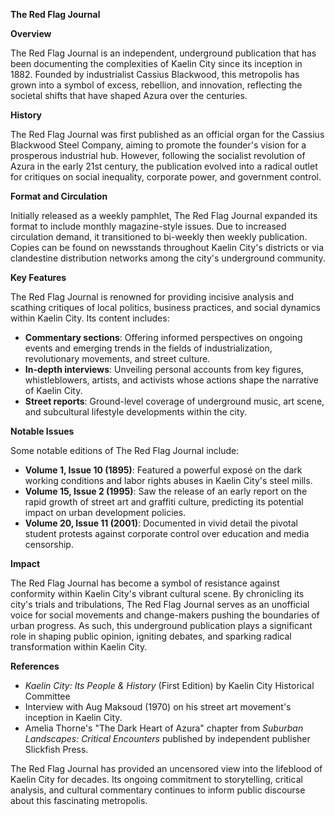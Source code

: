 **The Red Flag Journal**

**Overview**

The Red Flag Journal is an independent, underground publication that has been documenting the complexities of Kaelin City since its inception in 1882. Founded by industrialist Cassius Blackwood, this metropolis has grown into a symbol of excess, rebellion, and innovation, reflecting the societal shifts that have shaped Azura over the centuries.

**History**

The Red Flag Journal was first published as an official organ for the Cassius Blackwood Steel Company, aiming to promote the founder's vision for a prosperous industrial hub. However, following the socialist revolution of Azura in the early 21st century, the publication evolved into a radical outlet for critiques on social inequality, corporate power, and government control.

**Format and Circulation**

Initially released as a weekly pamphlet, The Red Flag Journal expanded its format to include monthly magazine-style issues. Due to increased circulation demand, it transitioned to bi-weekly then weekly publication. Copies can be found on newsstands throughout Kaelin City's districts or via clandestine distribution networks among the city's underground community.

**Key Features**

The Red Flag Journal is renowned for providing incisive analysis and scathing critiques of local politics, business practices, and social dynamics within Kaelin City. Its content includes:

* **Commentary sections**: Offering informed perspectives on ongoing events and emerging trends in the fields of industrialization, revolutionary movements, and street culture.
* **In-depth interviews**: Unveiling personal accounts from key figures, whistleblowers, artists, and activists whose actions shape the narrative of Kaelin City.
* **Street reports**: Ground-level coverage of underground music, art scene, and subcultural lifestyle developments within the city.

**Notable Issues**

Some notable editions of The Red Flag Journal include:

* **Volume 1, Issue 10 (1895)**: Featured a powerful exposé on the dark working conditions and labor rights abuses in Kaelin City's steel mills.
* **Volume 15, Issue 2 (1995)**: Saw the release of an early report on the rapid growth of street art and graffiti culture, predicting its potential impact on urban development policies.
* **Volume 20, Issue 11 (2001)**: Documented in vivid detail the pivotal student protests against corporate control over education and media censorship.

**Impact**

The Red Flag Journal has become a symbol of resistance against conformity within Kaelin City's vibrant cultural scene. By chronicling its city's trials and tribulations, The Red Flag Journal serves as an unofficial voice for social movements and change-makers pushing the boundaries of urban progress. As such, this underground publication plays a significant role in shaping public opinion, igniting debates, and sparking radical transformation within Kaelin City.

**References**

* _Kaelin City: Its People & History_ (First Edition) by Kaelin City Historical Committee
* Interview with Aug Maksoud (1970) on his street art movement's inception in Kaelin City.
* Amelia Thorne's "The Dark Heart of Azura" chapter from _Suburban Landscapes: Critical Encounters_ published by independent publisher Slickfish Press.

The Red Flag Journal has provided an uncensored view into the lifeblood of Kaelin City for decades. Its ongoing commitment to storytelling, critical analysis, and cultural commentary continues to inform public discourse about this fascinating metropolis.